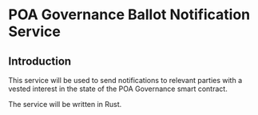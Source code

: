 # POA Governance Ballot Notification Service

## Introduction
This service will be used to send notifications to relevant parties with a vested interest in the state of the POA Governance smart contract.

The service will be written in Rust.